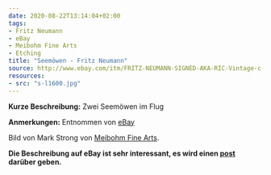 ```yaml
---
date: 2020-08-22T13:14:04+02:00
tags:
- Fritz Neumann
- eBay
- Meibohm Fine Arts
- Etching
title: "Seemöwen - Fritz Neumann"
source: http://www.ebay.com/itm/FRITZ-NEUMANN-SIGNED-AKA-RIC-Vintage-c-1960s-Etching-TWO-GULLS-FLIGHT-/133483534356?hash=item1f143d1814
resources:
- src: "s-l1600.jpg"
---
```


**Kurze Beschreibung:** Zwei Seemöwen im Flug

**Anmerkungen:** Entnommen von [eBay](http://www.ebay.com/itm/FRITZ-NEUMANN-SIGNED-AKA-RIC-Vintage-c-1960s-Etching-TWO-GULLS-FLIGHT-/133483534356?hash=item1f143d1814)

Bild von Mark Strong von [Meibohm Fine Arts](http://meibohmfinearts.com/).

**Die Beschreibung auf eBay ist sehr interessant, es wird einen [post](/de/post/mystery-solved) darüber geben.**
